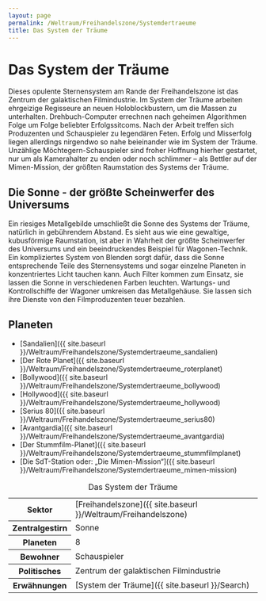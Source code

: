 ```yaml
---
layout: page
permalink: /Weltraum/Freihandelszone/Systemdertraeume
title: Das System der Träume
---
```



# Das System der Träume


Dieses opulente Sternensystem am Rande der Freihandelszone ist das Zentrum der galaktischen Filmindustrie. Im System der Träume arbeiten ehrgeizige Regisseure an neuen Holoblockbustern, um die Massen zu unterhalten. Drehbuch-Computer errechnen nach geheimen Algorithmen Folge um Folge beliebter Erfolgssitcoms. Nach der Arbeit treffen sich Produzenten und Schauspieler zu legendären Feten. Erfolg und Misserfolg liegen allerdings nirgendwo so nahe beieinander wie im System der Träume. Unzählige Möchtegern-Schauspieler sind froher Hoffnung hierher gestartet, nur um als Kamerahalter zu enden oder noch schlimmer &ndash; als Bettler auf der Mimen-Mission, der größten Raumstation des Systems der Träume.

## Die Sonne - der größte Scheinwerfer des Universums

Ein riesiges Metallgebilde umschließt die Sonne des Systems der Träume, natürlich in gebührendem Abstand. Es sieht aus wie eine gewaltige, kubusförmige Raumstation, ist aber in Wahrheit der größte Scheinwerfer des Universums und ein beeindruckendes Beispiel für Wagonen-Technik. Ein kompliziertes System von Blenden sorgt dafür, dass die Sonne entsprechende Teile des Sternensystems und sogar einzelne Planeten in konzentriertes Licht tauchen kann. Auch Filter kommen zum Einsatz, sie lassen die Sonne in verschiedenen Farben leuchten. Wartungs- und Kontrollschiffe der Wagoner umkreisen das Metallgehäuse. Sie lassen sich ihre Dienste von den Filmproduzenten teuer bezahlen.

## Planeten

- [Sandalien]({{ site.baseurl }}/Weltraum/Freihandelszone/Systemdertraeume_sandalien)
- [Der Rote Planet]({{ site.baseurl }}/Weltraum/Freihandelszone/Systemdertraeume_roterplanet)
- [Bollywood]({{ site.baseurl }}/Weltraum/Freihandelszone/Systemdertraeume_bollywood)
- [Hollywood]({{ site.baseurl }}/Weltraum/Freihandelszone/Systemdertraeume_hollywood)
- [Serius 80]({{ site.baseurl }}/Weltraum/Freihandelszone/Systemdertraeume_serius80)
- [Avantgardia]({{ site.baseurl }}/Weltraum/Freihandelszone/Systemdertraeume_avantgardia)
- [Der Stummfilm-Planet]({{ site.baseurl }}/Weltraum/Freihandelszone/Systemdertraeume_stummfilmplanet)
- [Die SdT-Station oder: &bdquo;Die Mimen-Mission&ldquo;]({{ site.baseurl }}/Weltraum/Freihandelszone/Systemdertraeume_mimen-mission)


<aside>
<table data-type="sternensystem">
<caption>Das System der Träume</caption>
<tbody>
<tr><th>Sektor</th><td>[Freihandelszone]({{ site.baseurl }}/Weltraum/Freihandelszone)</td></tr>
<tr><th>Zentralgestirn</th><td>Sonne</td></tr>
<tr><th>Planeten</th><td>8</td></tr>
<tr><th>Bewohner</th><td>Schauspieler</td></tr>
<tr><th>Politisches</th><td>Zentrum der galaktischen Filmindustrie</td></tr>
<tr><th>Erwähnungen</th><td>[System der Träume]({{ site.baseurl }}/Search)</td></tr>
</tbody>
</table>
</aside>

